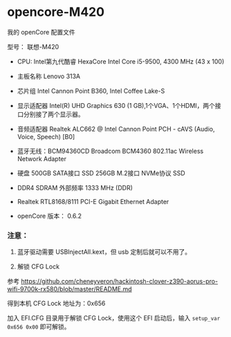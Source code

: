 # opencore-M420

我的 openCore 配置文件

型号： 联想-M420

* CPU: Intel第九代酷睿 HexaCore Intel Core i5-9500, 4300 MHz (43 x 100)
* 主板名称 Lenovo 313A
* 芯片组	Intel Cannon Point B360, Intel Coffee Lake-S
* 显示适配器   Intel(R) UHD Graphics 630  (1 GB),1个VGA、1个HDMI，两个接口分别接了两个显示器。
* 音频适配器 Realtek ALC662 @ Intel Cannon Point PCH - cAVS (Audio, Voice, Speech) [B0]
* 蓝牙无线：BCM94360CD Broadcom BCM4360 802.11ac Wireless Network Adapter
* 硬盘	500GB SATA接口 SSD  256GB M.2接口 NVMe协议 SSD
* DDR4 SDRAM  外部频率 1333 MHz (DDR)
* Realtek RTL8168/8111 PCI-E Gigabit Ethernet Adapter

* openCore 版本： 0.6.2


### 注意：

1. 蓝牙驱动需要 USBInjectAll.kext，但 usb 定制后就可以不用了。

2. 解锁 CFG Lock 

参考 https://github.com/cheneyveron/hackintosh-clover-z390-aorus-pro-wifi-9700k-rx580/blob/master/README.md

得到本机 CFG Lock 地址为：0x656

加入 EFI.CFG 目录用于解锁 CFG Lock，使用这个 EFI 启动后，输入 `setup_var 0x656 0x00` 即可解锁。

